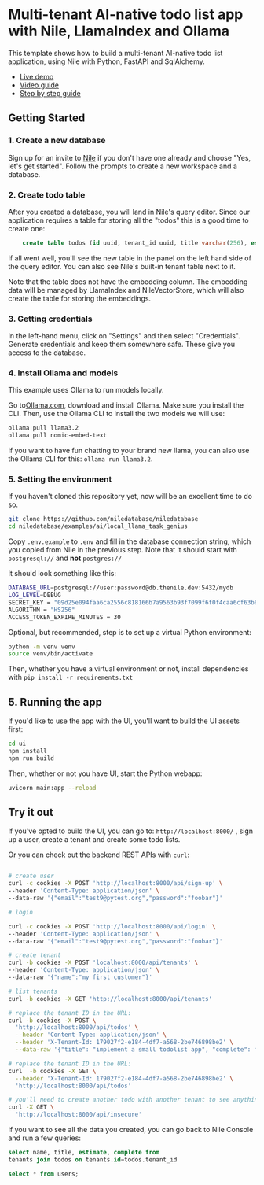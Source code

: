 # Multi-tenant AI-native todo list app with Nile, LlamaIndex and Ollama

This template shows how to build a multi-tenant AI-native todo list application, using Nile with Python, FastAPI and SqlAlchemy.

- [Live demo](https://nile-python-quickstart.fly.dev/)
- [Video guide](https://youtu.be/t2UorKhAJko?feature=shared)
- [Step by step guide](https://www.thenile.dev/docs/getting-started/languages/python)

## Getting Started

### 1. Create a new database

Sign up for an invite to [Nile](https://thenile.dev) if you don't have one already and choose "Yes, let's get started". Follow the prompts to create a new workspace and a database.

### 2. Create todo table

After you created a database, you will land in Nile's query editor. Since our application requires a table for storing all the "todos" this is a good time to create one:

```sql
    create table todos (id uuid, tenant_id uuid, title varchar(256), estimate varchar(256), complete boolean);
```

If all went well, you'll see the new table in the panel on the left hand side of the query editor. You can also see Nile's built-in tenant table next to it.

Note that the table does not have the embedding column. The embedding data will be managed by LlamaIndex and NileVectorStore, which will also create the table for storing the embeddings.

### 3. Getting credentials

In the left-hand menu, click on "Settings" and then select "Credentials". Generate credentials and keep them somewhere safe. These give you access to the database.

### 4. Install Ollama and models

This example uses Ollama to run models locally.

Go to[Ollama.com](https://ollama.com/), download and install Ollama. Make sure you install the CLI.
Then, use the Ollama CLI to install the two models we will use:

```bash
ollama pull llama3.2
ollama pull nomic-embed-text
```

If you want to have fun chatting to your brand new llama, you can also use the Ollama CLI for this: `ollama run llama3.2`.

### 5. Setting the environment

If you haven't cloned this repository yet, now will be an excellent time to do so.

```bash
git clone https://github.com/niledatabase/niledatabase
cd niledatabase/examples/ai/local_llama_task_genius
```

Copy `.env.example` to `.env` and fill in the database connection string, which you copied from Nile in the previous step.
Note that it should start with `postgresql://` and **not** `postgres://`

It should look something like this:

```bash
DATABASE_URL=postgresql://user:password@db.thenile.dev:5432/mydb
LOG_LEVEL=DEBUG
SECRET_KEY = "09d25e094faa6ca2556c818166b7a9563b93f7099f6f0f4caa6cf63b88e8d3e7"
ALGORITHM = "HS256"
ACCESS_TOKEN_EXPIRE_MINUTES = 30
```

Optional, but recommended, step is to set up a virtual Python environment:

```bash
python -m venv venv
source venv/bin/activate
```

Then, whether you have a virtual environment or not, install dependencies with `pip install -r requirements.txt`

## 5. Running the app

If you'd like to use the app with the UI, you'll want to build the UI assets first:

```bash
cd ui
npm install
npm run build
```

Then, whether or not you have UI, start the Python webapp:

```bash
uvicorn main:app --reload
```

## Try it out

If you've opted to build the UI, you can go to: `http://localhost:8000/` , sign up a user, create a tenant and create some todo lists.

Or you can check out the backend REST APIs with `curl`:

```bash

# create user
curl -c cookies -X POST 'http://localhost:8000/api/sign-up' \
--header 'Content-Type: application/json' \
--data-raw '{"email":"test9@pytest.org","password":"foobar"}'

# login

curl -c cookies -X POST 'http://localhost:8000/api/login' \
--header 'Content-Type: application/json' \
--data-raw '{"email":"test9@pytest.org","password":"foobar"}'

# create tenant
curl -b cookies -X POST 'localhost:8000/api/tenants' \
--header 'Content-Type: application/json' \
--data-raw '{"name":"my first customer"}'

# list tenants
curl -b cookies -X GET 'http://localhost:8000/api/tenants'

# replace the tenant ID in the URL:
curl -b cookies -X POST \
  'http://localhost:8000/api/todos' \
  --header 'Content-Type: application/json' \
  --header 'X-Tenant-Id: 179027f2-e184-4df7-a568-2be746898be2' \
  --data-raw '{"title": "implement a small todolist app", "complete": false}'

# replace the tenant ID in the URL:
curl  -b cookies -X GET \
  --header 'X-Tenant-Id: 179027f2-e184-4df7-a568-2be746898be2' \
  'http://localhost:8000/api/todos'

# you'll need to create another todo with another tenant to see anything different here
curl -X GET \
  'http://localhost:8000/api/insecure'
```

If you want to see all the data you created, you can go back to Nile Console and run a few queries:

```sql
select name, title, estimate, complete from
tenants join todos on tenants.id=todos.tenant_id

select * from users;
```
